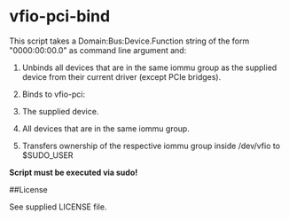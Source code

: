 # vfio-pci-bind

This script takes a Domain:Bus:Device.Function string of the form "0000:00:00.0" as command line argument and:

1. Unbinds all devices that are in the same iommu group as the supplied device from their current driver (except PCIe bridges).

2. Binds to vfio-pci:
  1. The supplied device.
  2. All devices that are in the same iommu group.

3. Transfers ownership of the respective iommu group inside /dev/vfio to $SUDO_USER

__Script must be executed via sudo!__

##License

See supplied LICENSE file.

